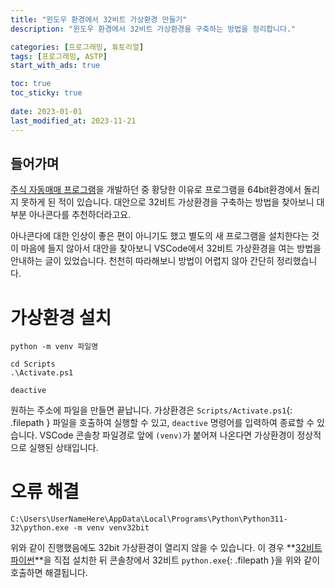 ```yaml
---
title: "윈도우 환경에서 32비트 가상환경 만들기"
description: "윈도우 환경에서 32비트 가상환경을 구축하는 방법을 정리합니다."

categories: [프로그래밍, 튜토리얼]
tags: [프로그래밍, ASTP]
start_with_ads: true

toc: true
toc_sticky: true
 
date: 2023-01-01
last_modified_at: 2023-11-21
---
```


## **들어가며**

[주식 자동매매 프로그램](https://hynrang.github.io/posts/ASTP/)을 개발하던 중 황당한 이유로 프로그램을 64bit환경에서 돌리지 못하게 된 적이 있습니다. 대안으로 32비트 가상환경을 구축하는 방법을 찾아보니 대부분 아나콘다를 추천하더라고요.

아나콘다에 대한 인상이 좋은 편이 아니기도 했고 별도의 새 프로그램을 설치한다는 것이 마음에 들지 않아서 대안을 찾아보니 VSCode에서 32비트 가상환경을 여는 방법을 안내하는 글이 있었습니다. 천천히 따라해보니 방법이 어렵지 않아 간단히 정리했습니다.

# **가상환경 설치**

```terminal
python -m venv 파일명

cd Scripts
.\Activate.ps1

deactive
```

원하는 주소에 파일을 만들면 끝납니다. 가상환경은 `Scripts/Activate.ps1`{: .filepath } 파일을 호출하여 실행할 수 있고, `deactive` 명령어를 입력하여 종료할 수 있습니다. VSCode 콘솔창 파일경로 앞에 `(venv)`가 붙어져 나온다면 가상환경이 정상적으로 실행된 상태입니다. 

# **오류 해결**

```terminal
C:\Users\UserNameHere\AppData\Local\Programs\Python\Python311-32\python.exe -m venv venv32bit
```

위와 같이 진행했음에도 32bit 가상환경이 열리지 않을 수 있습니다. 이 경우 **[32비트 파이썬](https://www.python.org/downlostart_with_ads/windows/)**을 직접 설치한 뒤 콘솔창에서 32비트 `python.exe`{: .filepath }을 위와 같이 호출하면 해결됩니다.